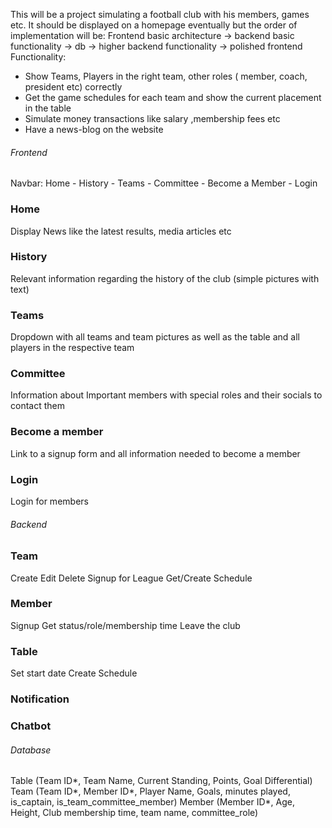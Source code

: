 This will be a project simulating a football club with his members, games etc.
It should be displayed on a homepage eventually but the order of implementation will be:
Frontend basic architecture -> backend basic functionality -> db -> higher backend functionality -> polished frontend
Functionality:

- Show Teams, Players in the right team, other roles ( member, coach, president etc) correctly
- Get the game schedules for each team and show the current placement in the table
- Simulate money transactions like salary ,membership fees etc
- Have a news-blog on the website

###### Frontend

Navbar: Home - History - Teams - Committee - Become a Member - Login

### Home

Display News like the latest results, media articles etc

### History

Relevant information regarding the history of the club (simple pictures with text)

### Teams

Dropdown with all teams and team pictures as well as the table and all players in the respective team

### Committee

Information about Important members with special roles and their socials to contact them

### Become a member

Link to a signup form and all information needed to become a member

### Login

Login for members

###### Backend

### Team

Create
Edit
Delete
Signup for League
Get/Create Schedule

### Member

Signup
Get status/role/membership time
Leave the club

### Table

Set start date
Create Schedule

### Notification

### Chatbot

###### Database

Table (Team ID*, Team Name, Current Standing, Points, Goal Differential)
Team (Team ID*, Member ID*, Player Name, Goals, minutes played, is_captain, is_team_committee_member)
Member (Member ID*, Age, Height, Club membership time, team name, committee_role)
